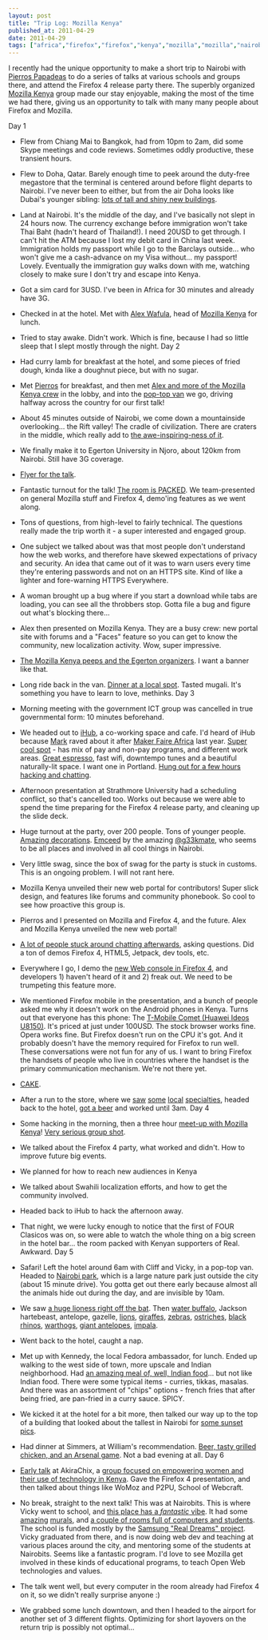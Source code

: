 ```yaml
---
layout: post
title: "Trip Log: Mozilla Kenya"
published_at: 2011-04-29
date: 2011-04-29
tags: ["africa","firefox","firefox","kenya","mozilla","mozilla","nairobi","travel"]
---
```


I recently had the unique opportunity to make a short trip to Nairobi with [Pierros Papadeas](https://twitter.com/#!/ppapadeas) to do a series of talks at various schools and groups there, and attend the Firefox 4 release party there. The superbly organized [Mozilla Kenya](http://mozilla-kenya.org/) group made our stay enjoyable, making the most of the time we had there, giving us an opportunity to talk with many many people about Firefox and Mozilla.

Day 1

*   Flew from Chiang Mai to Bangkok, had from 10pm to 2am, did some Skype meetings and code reviews. Sometimes oddly productive, these transient hours.
*   Flew to Doha, Qatar. Barely enough time to peek around the duty-free megastore that the terminal is centered around before flight departs to Nairobi. I've never been to either, but from the air Doha looks like Dubai's younger sibling: [lots of tall and shiny new buildings](http://www.flickr.com/photos/autonome/5642275279/in/set-72157626508964622/).
*   Land at Nairobi. It's the middle of the day, and I've basically not slept in 24 hours now. The currency exchange before immigration won't take Thai Baht (hadn't heard of Thailand!). I need 20USD to get through. I can't hit the ATM because I lost my debit card in China last week. Immigration holds my passport while I go to the Barclays outside... who won't give me a cash-advance on my Visa without... my passport! Lovely. Eventually the immigration guy walks down with me, watching closely to make sure I don't try and escape into Kenya.
*   Got a sim card for 3USD. I've been in Africa for 30 minutes and already have 3G.
*   Checked in at the hotel. Met with [Alex Wafula](https://twitter.com/#!/xelawafs), head of [Mozilla Kenya](http://mozilla-kenya.org/) for lunch.
*   Tried to stay awake. Didn't work. Which is fine, because I had so little sleep that I slept mostly through the night.
Day 2

*   Had curry lamb for breakfast at the hotel, and some pieces of fried dough, kinda like a doughnut piece, but with no sugar.
*   Met [Pierros](http://www.flickr.com/photos/autonome/5624436642/in/set-72157626508964622) for breakfast, and then met [Alex and more of the Mozilla Kenya crew](http://www.flickr.com/photos/autonome/5624436212/in/set-72157626508964622) in the lobby, and into the [pop-top van](http://www.flickr.com/photos/autonome/5624438612/in/set-72157626508964622) we go, driving halfway across the country for our first talk!
*   About 45 minutes outside of Nairobi, we come down a mountainside overlooking... the Rift valley! The cradle of civilization. There are craters in the middle, which really add to [the awe-inspiring-ness of it](http://www.flickr.com/photos/autonome/5623851023/in/set-72157626508964622/).
*   We finally make it to Egerton University in Njoro, about 120km from Nairobi. Still have 3G coverage.
*   [Flyer for the talk](http://www.flickr.com/photos/autonome/5642276605/in/set-72157626508964622).
*   Fantastic turnout for the talk! [The room is PACKED](http://www.flickr.com/photos/autonome/5642846478/in/set-72157626508964622). We team-presented on general Mozilla stuff and Firefox 4, demo'ing features as we went along.
*   Tons of questions, from high-level to fairly technical. The questions really made the trip worth it - a super interested and engaged group.
*   One subject we talked about was that most people don't understand how the web works, and therefore have skewed expectations of privacy and security. An idea that came out of it was to warn users every time they're entering passwords and not on an HTTPS site. Kind of like a lighter and fore-warning HTTPS Everywhere.
*   A woman brought up a bug where if you start a download while tabs are loading, you can see all the throbbers stop. Gotta file a bug and figure out what's blocking there...
*   Alex then presented on Mozilla Kenya. They are a busy crew: new portal site with forums and a "Faces" feature so you can get to know the community, new localization activity. Wow, super impressive.
*   [The Mozilla Kenya peeps and the Egerton organizers](http://www.flickr.com/photos/autonome/5623858971/in/set-72157626508964622). I want a banner like that.
*   Long ride back in the van. [Dinner at a local spot](http://www.flickr.com/photos/autonome/5642847164/in/set-72157626508964622). Tasted mugali. It's something you have to learn to love, methinks.
Day 3

*   Morning meeting with the government ICT group was cancelled in true governmental form: 10 minutes beforehand.
*   We headed out to [iHub](https://twitter.com/#%21/iHubNairobi), a co-working space and cafe. I'd heard of iHub because [Mark](https://twitter.com/#%21/neddotcom) raved about it after [Maker Faire Africa](https://twitter.com/#%21/makerfairafrica) last year. [Super cool spot](http://www.flickr.com/photos/autonome/5624452228/in/set-72157626508964622) - has mix of pay and non-pay programs, and different work areas. [Great espresso](http://www.flickr.com/photos/autonome/5623863607/in/set-72157626508964622), fast wifi, downtempo tunes and a beautiful naturally-lit space. I want one in Portland. [Hung out for a few hours hacking and chatting](http://www.flickr.com/photos/autonome/5624451368/in/set-72157626508964622).
*   Afternoon presentation at Strathmore University had a scheduling conflict, so that's cancelled too. Works out because we were able to spend the time preparing for the Firefox 4 release party, and cleaning up the slide deck.
*   Huge turnout at the party, over 200 people. Tons of younger people. [Amazing decorations](http://www.flickr.com/photos/autonome/5624454494/in/set-72157626508964622). [Emceed](http://www.flickr.com/photos/autonome/5623867453/in/set-72157626508964622) by the amazing [@g33kmate](https://twitter.com/#%21/g33kmate), who seems to be all places and involved in all cool things in Nairobi.
*   Very little swag, since the box of swag for the party is stuck in customs. This is an ongoing problem. I will not rant here.
*   Mozilla Kenya unveiled their new web portal for contributors! Super slick design, and features like forums and community phonebook. So cool to see how proactive this group is.
*   Pierros and I presented on Mozilla and Firefox 4, and the future. Alex and Mozilla Kenya unveiled the new web portal!
*   [A lot of people stuck around chatting afterwards](http://www.flickr.com/photos/autonome/5624461376/in/set-72157626508964622), asking questions. Did a ton of demos Firefox 4, HTML5, Jetpack, dev tools, etc.
*   Everywhere I go, I demo the [new Web console in Firefox 4](https://developer.mozilla.org/en/Using_the_Web_Console), and developers 1) haven't heard of it and 2) freak out. We need to be trumpeting this feature more.
*   We mentioned Firefox mobile in the presentation, and a bunch of people asked me why it doesn't work on the Android phones in Kenya. Turns out that everyone has this phone: The [T-Mobile Comet (Huawei Ideos U8150)](http://pdadb.net/index.php?m=specs&id=2562&c=huawei_ideos_u8150-b). It's priced at just under 100USD. The stock browser works fine. Opera works fine. But Firefox doesn't run on the CPU it's got. And it probably doesn't have the memory required for Firefox to run well. These conversations were not fun for any of us. I want to bring Firefox the handsets of people who live in countries where the handset is the primary communication mechanism. We're not there yet.
*   [CAKE](http://www.flickr.com/photos/autonome/5624458890/in/set-72157626508964622).
*   After a run to the store, where we [saw](http://www.flickr.com/photos/autonome/5624463586/in/set-72157626508964622) [some](http://www.flickr.com/photos/autonome/5623874697/in/set-72157626508964622) [local](http://www.flickr.com/photos/autonome/5624464416/in/set-72157626508964622) [specialties](http://www.flickr.com/photos/autonome/5624464780/in/set-72157626508964622), headed back to the hotel, [got a beer](http://www.flickr.com/photos/autonome/5642847724/in/set-72157626508964622) and worked until 3am.
Day 4

*   Some hacking in the morning, then a three hour [meet-up with Mozilla Kenya](http://www.flickr.com/photos/autonome/5646956514/in/set-72157626508964622)! [Very serious group shot](http://www.flickr.com/photos/autonome/5646410173/in/set-72157626508964622/).
*   We talked about the Firefox 4 party, what worked and didn't. How to improve future big events.
*   We planned for how to reach new audiences in Kenya
*   We talked about Swahili localization efforts, and how to get the community involved.
*   Headed back to iHub to hack the afternoon away.
*   That night, we were lucky enough to notice that the first of FOUR Clasicos was on, so were able to watch the whole thing on a big screen in the hotel bar... the room packed with Kenyan supporters of Real. Awkward.
Day 5

*   Safari! Left the hotel around 6am with Cliff and Vicky, in a pop-top van. Headed to [Nairobi park](http://www.flickr.com/photos/autonome/5646418983/in/set-72157626508964622), which is a large nature park just outside the city (about 15 minute drive). You gotta get out there early because almost all the animals hide out during the day, and are invisible by 10am.
*   We saw [a huge lioness right off the bat](http://www.flickr.com/photos/autonome/5646437197/in/set-72157626508964622/). Then [water buffalo](http://www.flickr.com/photos/autonome/5646449161/in/set-72157626508964622), Jackson hartebeast, antelope, gazelle, [lions](http://www.flickr.com/photos/autonome/5647083380/in/set-72157626508964622/), [giraffes](http://www.flickr.com/photos/autonome/5647075026/in/set-72157626508964622), [zebras](http://www.flickr.com/photos/autonome/5647049774/in/set-72157626508964622/), [ostriches](http://www.flickr.com/photos/autonome/5647044304/in/set-72157626508964622/), [black rhinos](http://www.flickr.com/photos/autonome/5646477317/in/set-72157626508964622/), [warthogs](http://www.flickr.com/photos/autonome/5647022148/in/set-72157626508964622/), [giant antelopes](http://www.flickr.com/photos/autonome/5646462885/in/set-72157626508964622/), [impala](http://www.flickr.com/photos/autonome/5647062314/in/set-72157626508964622/).
*   Went back to the hotel, caught a nap.
*   Met up with Kennedy, the local Fedora ambassador, for lunch. Ended up walking to the west side of town, more upscale and Indian neighborhood. Had [an amazing meal of, well, Indian food](http://www.flickr.com/photos/autonome/5648580458/in/set-72157626508964622/)... but not like Indian food. There were some typical items - curries, tikkas, masalas. And there was an assortment of "chips" options - french fries that after being fried, are pan-fried in a curry sauce. SPICY.
*   We kicked it at the hotel for a bit more, then talked our way up to the top of a building that looked about the tallest in Nairobi for [some sunset pics](http://www.flickr.com/photos/autonome/5642854780/in/set-72157626508964622/).
*   Had dinner at Simmers, at William's recommendation. [Beer, tasty grilled chicken, and an Arsenal game](http://www.flickr.com/photos/autonome/5642857524/in/set-72157626508964622/). Not a bad evening at all.
Day 6

*   [Early talk](http://www.flickr.com/photos/autonome/5642858932/in/set-72157626508964622) at AkiraChix, a [group focused on empowering women and their use of technology in Kenya](http://akirachix.com/). Gave the Firefox 4 presentation, and then talked about things like WoMoz and P2PU, School of Webcraft.
*   No break, straight to the next talk! This was at Nairobits. This is where Vicky went to school, and [this place has a *fantastic* vibe](http://www.flickr.com/photos/autonome/5642295007/in/set-72157626508964622/). It had some [amazing](http://www.flickr.com/photos/autonome/5642292217/in/set-72157626508964622) [murals](http://www.flickr.com/photos/autonome/5642870824/in/set-72157626508964622), and [a couple of rooms full of computers and students](http://www.flickr.com/photos/autonome/5642296321/in/set-72157626508964622/). The school is funded mostly by the [Samsung "Real Dreams" project](http://samsungrealdreams.com/). Vicky graduated from there, and is now doing web dev and teaching at various places around the city, and mentoring some of the students at Nairobits. Seems like a fantastic program. I'd love to see Mozilla get involved in these kinds of educational programs, to teach Open Web technologies and values.
*   The talk went well, but every computer in the room already had Firefox 4 on it, so we didn't really surprise anyone :)
*   We grabbed some lunch downtown, and then I headed to the airport for another set of 3 different flights. Optimizing for short layovers on the return trip is possibly not optimal...
